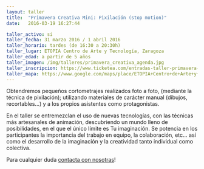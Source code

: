 ```yaml
---
layout: taller
title:  "Primavera Creativa Mini: Pixilación (stop motion)"
date:   2016-03-19 16:27:44

taller_activo: si
taller_fecha: 31 marzo 2016 / 1 abril 2016
taller_horario: tardes (de 16:30 a 20:30h) 
taller_lugar: ETOPIA Centro de Arte y Tecnología, Zaragoza
taller_edad: a partir de 5 años
taller_imagen: /img/talleres/primavera_creativa_agenda.jpg
taller_inscripcion: https://www.ticketea.com/entradas-taller-primavera-creativa-mini-pixilacion-stop-motion-/
taller_mapa: https://www.google.com/maps/place/ETOPIA+Centro+de+Arte+y+Tecnolog%C3%ADa/@41.6590242,-0.9090006,17z/data=!3m1!4b1!4m2!3m1!1s0x0000000000000000:0x12f8c30f1a51a61f
---
```

Obtendremos pequeños cortometrajes realizados foto a foto, (mediante la técnica de pixilación); utilizando materiales de carácter manual (dibujos, recortables...) y a los propios asistentes como protagonistas.

En el taller se entremezclan el uso de nuevas tecnologías, con las técnicas más artesanales de animación, descubriendo un mundo lleno de posibilidades, en el que el único límite es Tu imaginación.
Se potencia en los participantes la importancia del trabajo en equipo, la colaboración, etc… así como el desarrollo de la imaginación y la creatividad tanto individual como colectiva.

Para cualquier duda [contacta con nosotras](#contac)!
